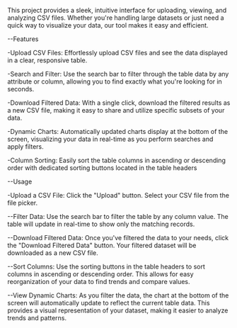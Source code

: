 This project provides a sleek, intuitive interface for uploading, viewing, and analyzing CSV files. Whether you're handling large datasets or just need a quick way to visualize your data, our tool makes it easy and efficient.

--Features

-Upload CSV Files: Effortlessly upload CSV files and see the data displayed in a clear, responsive table.

-Search and Filter: Use the search bar to filter through the table data by any attribute or column, allowing you to find exactly what you're looking for in seconds.

-Download Filtered Data: With a single click, download the filtered results as a new CSV file, making it easy to share and utilize specific subsets of your data.

-Dynamic Charts: Automatically updated charts display at the bottom of the screen, visualizing your data in real-time as you perform searches and apply filters.

-Column Sorting: Easily sort the table columns in ascending or descending order with dedicated sorting buttons located in the table headers


--Usage

-Upload a CSV File:
Click the "Upload" button.
Select your CSV file from the file picker.

--Filter Data:
Use the search bar to filter the table by any column value.
The table will update in real-time to show only the matching records.

--Download Filtered Data:
Once you've filtered the data to your needs, click the "Download Filtered Data" button.
Your filtered dataset will be downloaded as a new CSV file.

--Sort Columns:
Use the sorting buttons in the table headers to sort columns in ascending or descending order.
This allows for easy reorganization of your data to find trends and compare values.

--View Dynamic Charts:
As you filter the data, the chart at the bottom of the screen will automatically update to reflect the current table data.
This provides a visual representation of your dataset, making it easier to analyze trends and patterns.